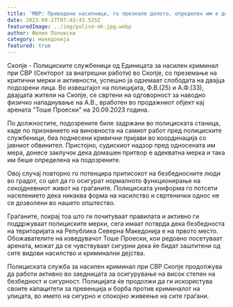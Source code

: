 ```yaml
---
title: 'МВР: Приведени насилници, го признале делото, определен им е домашен притвор - 27 СЕПТЕМВРИ 2023'
date: 2023-09-27T07:43:43.525Z
featuredImage: ../img/police-mk.jpg.webp
author: Филип Поповски
category: македонија
featured: true
---
```

Скопје - Полициските службеници од Единицата за насилен криминал при СВР (Секторот за внатрешни работи) во Скопје, со преземање на критични мерки и активности, успешно ја одземаат слободата на двајца подозрени лица. Во извештајот на полицијата, Ф.В.(25) и А.Ф.(33), двајцата жители на Скопје, се свртени на одговорност за наводно физичко нападнување на А.В., вработен во продажниот објект кај арената "Тоше Проески" на 20.09.2023 година.

По должностите, подозрените биле задржани во полициската станица, каде по признанието на виновноста на самиот работ пред полициските службеници, беа поднесени кривични пријави во координација со јавниот обвинител. Пристојно, судискиот надзор пред односената им мера, донесе заклучок дека домашен притвор е адекватна мерка и така им беше определена на подозрените.

Овој случај повторно го потенцира притисокот на безбедносните люди во градот, со цел да го осигурат нормалното функционирање на секојдневниот живот на граѓаните. Полициската униформа го потсети населението дека никаква форма на насилство и свртенички однос не се дозволени во нашето општество.

Граѓаните, покрај тоа што ги почитуваат правилата и активно ги поддржуваат полициските мерки, сега имаат потврда дека безбедноста на територијата на Република Северна Македонија е на првото место. Обожавателите на изведувачот Тоше Проески, кои редовно посетуваат арената, можат да се чувствуваат сигурни дека ќе бидат заштитени од сите видови насилство и криминални дејства.

Полициската служба за насилен криминал при СВР Скопје продолжува да работи активно во заедницата за осигурување на висок степен на безбедност и сигурност. Полицијата ќе продолжи да ги искористува своите капацитети за превенција и борба против криминалот на улицата, во името на сигурно и спокојно живеење на сите граѓани.
